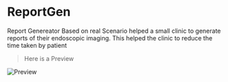 # ReportGen
Report Genereator
Based on real Scenario helped a small clinic to generate
reports of their endoscopic imaging. This helped the clinic to reduce the time taken by patient


> Here is a Preview

![Preview](ReportGen-Preview.gif)
